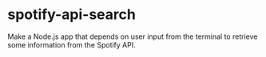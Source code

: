 # spotify-api-search
Make a Node.js app that depends on user input from the terminal to retrieve some information from the Spotify API. 
